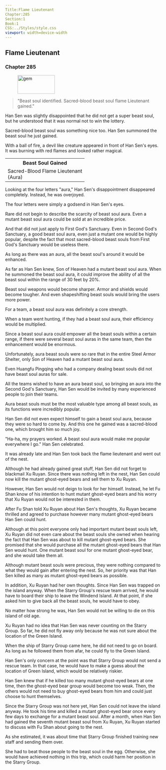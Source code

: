 ```yaml
---
Title:Flame Lieutenant
Chapter:285
Section:1
Book:1
CSS:../Styles/style.css
viewport: width=device-width
---
```


## Flame Lieutenant
### Chapter 285

<figure>
	<img src="../Images/gem.gif" alt="gem" id="gem" width="120" height="60" />
</figure>



> "Beast soul identified. Sacred-blood beast soul flame Lieutenant gained."

Han Sen was slightly disappointed that he did not get a super beast soul, but he understood that it was normal not to win the lottery.

Sacred-blood beast soul was something nice too. Han Sen summoned the beast soul he just gained.

With a ball of fire, a devil like creature appeared in front of Han Sen's eyes. It was burning with red flames and looked rather magical.

<div class="tables">
	<table class="beast">
		<tr>
			<th>Beast Soul Gained</th>
		</tr><tr>
			<td>Sacred-Blood Flame Lieutenant<br>
				<span class="type">(Aura)</span>
			</td>
		</tr>
	</table>
	<!-- Type of beast soul of flame Lieutenant: aura. -->
</div>

Looking at the four letters "aura," Han Sen's disappointment disappeared completely. Instead, he was overjoyed.

The four letters were simply a godsend in Han Sen's eyes.

Rare did not begin to describe the scarcity of beast soul aura. Even a mutant beast soul aura could be sold at an incredible price.

And that did not just apply to First God's Sanctuary. Even in Second God's Sanctuary, a good beast soul aura, even just a mutant one would be highly popular, despite the fact that most sacred-blood beast souls from First God's Sanctuary would be useless there.

As long as there was an aura, all the beast soul's around it would be enhanced.

As far as Han Sen knew, Son of Heaven had a mutant beast soul aura. When he summoned the beast soul aura, it could improve the ability of all the beast soul within the range of 30 feet by 20%.

Beast soul weapons would become sharper. Armor and shields would become tougher. And even shapeshifting beast souls would bring the users more power.

For a team, a beast soul aura was definitely a core strength.

When a team went hunting, if they had a beast soul aura, their efficiency would be multiplied.

Since a beast soul aura could empower all the beast souls within a certain range, if there were several beast soul auras in the same team, then the enhancement would be enormous.

Unfortunately, aura beast souls were so rare that in the entire Steel Armor Shelter, only Son of Heaven had a mutant beast soul aura.

Even Huangfu Pingqing who had a company dealing beast souls did not have beast soul auras for sale.

All the teams wished to have an aura beast soul, so bringing an aura into the Second God's Sanctuary, Han Sen would be invited by many experienced people to join their teams.

Aura beast souls must be the most valuable type among all beast souls, as its functions were incredibly popular.

Han Sen did not even expect himself to gain a beast soul aura, because they were so hard to come by. And this one he gained was a sacred-blood one, which brought him so much joy.

"Ha-ha, my prayers worked. A beast soul aura would make me popular everywhere I go." Han Sen celebrated.

It was already late and Han Sen took back the flame lieutenant and went out of the nest.

Although he had already gained great stuff, Han Sen did not forget to blackmail Xu Ruyan. Since there was nothing left in the nest, Han Sen could now kill the mutant ghost-eyed bears and sell them to Xu Ruyan.

However, Han Sen would not deign to look for her himself. Instead, he let Fu Shan know of his intention to hunt mutant ghost-eyed bears and his worry that Xu Ruyan would not be interested in them.

After Fu Shan told Xu Ruyan about Han Sen's thoughts, Xu Ruyan became thrilled and agreed to purchase however many mutant ghost-eyed bears Han Sen could hunt.

Although at this point everyone only had important mutant beast souls left, Xu Ruyan did not even care about the beast souls she owned when hearing the fact that Han Sen was about to kill mutant ghost-eyed bears. She promised that she would purchase all the mutant ghost-eyed bears that Han Sen would hunt. One mutant beast soul for one mutant ghost-eyed bear, and she would take them all.

Although mutant beast souls were precious, they were nothing compared to what they would gain after entering the nest. So, her priority was that Han Sen killed as many as mutant ghost-eyed bears as possible.

In addition, Xu Ruyan had her own thoughts. Since Han Sen was trapped on the island anyway. When the Starry Group's rescue team arrived, he would have to board their ship to leave the Windend Island. At that point, if she asked him to give back all the beast souls, he would have to obey.

No matter how strong he was, Han Sen would not be willing to die on this island of old age.

Xu Ruyan had no idea that Han Sen was never counting on the Starry Group. So far, he did not fly away only because he was not sure about the location of the Green Island.

When the ship of Starry Group came here, he did not need to go on board. As long as he followed them from afar, he could fly to the Green Island.

Han Sen's only concern at the point was that Starry Group would not send a rescue team. In that case, he would have to make a guess about the location of Green Island, which would be relatively riskier.

Han Sen knew that if he killed too many mutant ghost-eyed bears at one time, then the ghost-eyed bear group would become too weak. Then, the others would not need to buy ghost-eyed bears from him and could just choose to hunt themselves.

Since the Starry Group was not here yet, Han Sen could not leave the island anyway. He took his time and killed a mutant ghost-eyed bear once every few days to exchange for a mutant beast soul. After a month, when Han Sen had gained the seventh mutant beast soul from Xu Ruyan, Xu Ruyan started to discuss with Fu Shan about going to the nest.

As she estimated, it was about time that Starry Group finished training new staff and sending them over.

She had to beat those people to the beast soul in the egg. Otherwise, she would have achieved nothing in this trip, which could harm her position in the Starry Group.